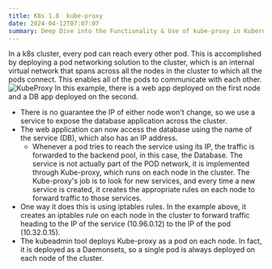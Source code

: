 ```yaml
---
title: K8s 1.8  kube-proxy
date: 2024-04-12T07:07:07
summary: Deep Dive into the Functionality & Use of kube-proxy in Kubernetes
---
```

In a k8s cluster, every pod can reach every other pod. This is accomplished by deploying a pod networking solution to the cluster, which is an internal virtual network that spans across all the nodes in the cluster to which all the pods connect. This enables all of the pods to communicate with each other.
![KubeProxy](/images/kubernetes/diagrams/1-8-1-kube-proxy.png)
In this example, there is a web app deployed on the first node and a DB app deployed on the second.
- There is no guarantee the IP of either node won't change, so we use a service to expose the database application across the cluster.
- The web application can now access the database using the name of the service (DB), which also has an IP address.
	- Whenever a pod tries to reach the service using its IP, the traffic is forwarded to the backend pool, in this case, the Database.
The service is not actually part of the POD network, it is implemented through Kube-proxy, which runs on each node in the cluster. The Kube-proxy's job is to look for new services, and every time a new service is created, it creates the appropriate rules on each node to forward traffic to those services.
- One way it does this is using iptables rules. In the example above, it creates an iptables rule on each node in the cluster to forward traffic heading to the IP of the service (10.96.0.12) to the IP of the pod (10.32.0.15).
- The kubeadmin tool deploys Kube-proxy as a pod on each node. In fact, it is deployed as a Daemonsets, so a single pod is always deployed on each node of the cluster.
